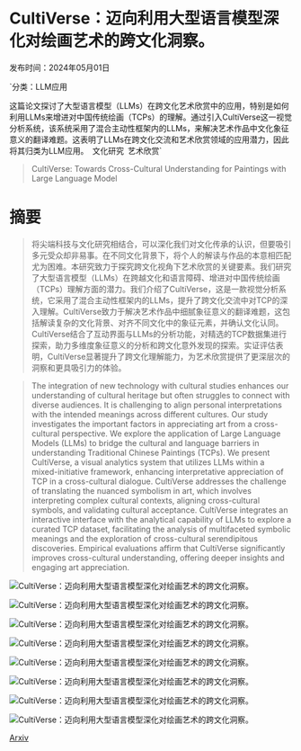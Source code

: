# CultiVerse：迈向利用大型语言模型深化对绘画艺术的跨文化洞察。

发布时间：2024年05月01日

`分类：LLM应用

这篇论文探讨了大型语言模型（LLMs）在跨文化艺术欣赏中的应用，特别是如何利用LLMs来增进对中国传统绘画（TCPs）的理解。通过引入CultiVerse这一视觉分析系统，该系统采用了混合主动性框架内的LLMs，来解决艺术作品中文化象征意义的翻译难题。这表明了LLMs在跨文化交流和艺术欣赏领域的应用潜力，因此将其归类为LLM应用。` `文化研究` `艺术欣赏`

> CultiVerse: Towards Cross-Cultural Understanding for Paintings with Large Language Model

# 摘要

> 将尖端科技与文化研究相结合，可以深化我们对文化传承的认识，但要吸引多元受众却非易事。在不同文化背景下，将个人的解读与作品的本意相匹配尤为困难。本研究致力于探究跨文化视角下艺术欣赏的关键要素。我们研究了大型语言模型（LLMs）在跨越文化和语言障碍、增进对中国传统绘画（TCPs）理解方面的潜力。我们介绍了CultiVerse，这是一款视觉分析系统，它采用了混合主动性框架内的LLMs，提升了跨文化交流中对TCP的深入理解。CultiVerse致力于解决艺术作品中细腻象征意义的翻译难题，这包括解读复杂的文化背景、对齐不同文化中的象征元素，并确认文化认同。CultiVerse结合了互动界面与LLMs的分析功能，对精选的TCP数据集进行探索，助力多维度象征意义的分析和跨文化意外发现的探索。实证评估表明，CultiVerse显著提升了跨文化理解能力，为艺术欣赏提供了更深层次的洞察和更具吸引力的体验。

> The integration of new technology with cultural studies enhances our understanding of cultural heritage but often struggles to connect with diverse audiences. It is challenging to align personal interpretations with the intended meanings across different cultures. Our study investigates the important factors in appreciating art from a cross-cultural perspective. We explore the application of Large Language Models (LLMs) to bridge the cultural and language barriers in understanding Traditional Chinese Paintings (TCPs). We present CultiVerse, a visual analytics system that utilizes LLMs within a mixed-initiative framework, enhancing interpretative appreciation of TCP in a cross-cultural dialogue. CultiVerse addresses the challenge of translating the nuanced symbolism in art, which involves interpreting complex cultural contexts, aligning cross-cultural symbols, and validating cultural acceptance. CultiVerse integrates an interactive interface with the analytical capability of LLMs to explore a curated TCP dataset, facilitating the analysis of multifaceted symbolic meanings and the exploration of cross-cultural serendipitous discoveries. Empirical evaluations affirm that CultiVerse significantly improves cross-cultural understanding, offering deeper insights and engaging art appreciation.

![CultiVerse：迈向利用大型语言模型深化对绘画艺术的跨文化洞察。](../../..//opt/data/Projects/HuggingArxiv/paper_images/2405.00435/abstract.png)

![CultiVerse：迈向利用大型语言模型深化对绘画艺术的跨文化洞察。](../../..//opt/data/Projects/HuggingArxiv/paper_images/2405.00435/requirement.png)

![CultiVerse：迈向利用大型语言模型深化对绘画艺术的跨文化洞察。](../../..//opt/data/Projects/HuggingArxiv/paper_images/2405.00435/workflow.png)

![CultiVerse：迈向利用大型语言模型深化对绘画艺术的跨文化洞察。](../../..//opt/data/Projects/HuggingArxiv/paper_images/2405.00435/normdesign.png)

![CultiVerse：迈向利用大型语言模型深化对绘画艺术的跨文化洞察。](../../..//opt/data/Projects/HuggingArxiv/paper_images/2405.00435/case2_1.png)

![CultiVerse：迈向利用大型语言模型深化对绘画艺术的跨文化洞察。](../../..//opt/data/Projects/HuggingArxiv/paper_images/2405.00435/case2_2.png)

![CultiVerse：迈向利用大型语言模型深化对绘画艺术的跨文化洞察。](../../..//opt/data/Projects/HuggingArxiv/paper_images/2405.00435/EVA.png)

![CultiVerse：迈向利用大型语言模型深化对绘画艺术的跨文化洞察。](../../..//opt/data/Projects/HuggingArxiv/paper_images/2405.00435/insight.png)

[Arxiv](https://arxiv.org/abs/2405.00435)